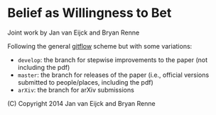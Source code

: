 # Belief as Willingness to Bet 

Joint work by Jan van Eijck and Bryan Renne

Following the general [gitflow](http://nvie.com/posts/a-successful-git-branching-model/) scheme but with some variations:
* ```develop```: the branch for stepwise improvements to the paper (not including the pdf)
* ```master```: the branch for releases of the paper (i.e., official versions submitted to people/places, including the pdf)
* ```arXiv```: the branch for arXiv submissions

(C) Copyright 2014 Jan van Eijck and Bryan Renne
